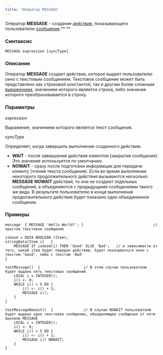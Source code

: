 ```yaml
---
title: 'Оператор MESSAGE'
---
```


Оператор **MESSAGE** - создание [действия](Actions.md), показывающего пользователю [сообщение](Show_message_MESSAGE_ASK_.md).** **

### Синтаксис

    MESSAGE expression [syncType]

### Описание

Оператор **MESSAGE** создает действие, которое выдает пользователю окно с текстовым сообщением. Текстовое сообщение может быть представлено как строковой константой, так и другим более сложным [выражением](Expression.md), значением которого является строка, либо значение которого преобразовывается в строку.

### Параметры

*expression*

Выражение, значением которого является текст сообщения.

*syncType*

Определяет, когда завершить выполнение созданного действия:

-   **WAIT** - после завершения действия клиентом (закрытия сообщения). Это значение используется по умолчанию.
-   **NOWAIT** -  сразу после подготовки информации для передачи клиенту (чтения текста сообщения). Если во время выполнения некоторого продолжительного действия вызываются несколько **MESSAGE** **NOWAIT** действий, то они не создают отдельных сообщений, а объединяются с предыдущими сообщениями такого же вида. В результате пользователю в конце выполнения продолжительного действия будет показано одно объединенное сообщение.

### Примеры


```lsf
message  { MESSAGE 'Hello World!'; }                                // простое текстовое сообщение

isGood = DATA BOOLEAN (Item);
stringData(Item i)   {
    MESSAGE IF isGood(i) THEN 'Good' ELSE 'Bad';   // в зависимости от того, какой item будет передан действию, будет показываться окно с текстом 'Good', либо с текстом 'Bad'
}

testMessage()  {                    // В этом случае пользователю будет выдано пять текстовых сообщений
    LOCAL i = INTEGER();
    i() <- 0;
    WHILE i() < 5 DO {
        i() <- i() + 1;
        MESSAGE i();
    }
}

testMessageNowait()  {              // В случае NOWAIT пользователю будет выдано одно текстовое сообщение, объединяющее сообщения от пяти вызовов MESSAGE
    LOCAL i = INTEGER();
    i() <- 0;
    WHILE i() < 5 DO {
        i() <- i() + 1;
        MESSAGE i() NOWAIT;
    }
}
```

  
